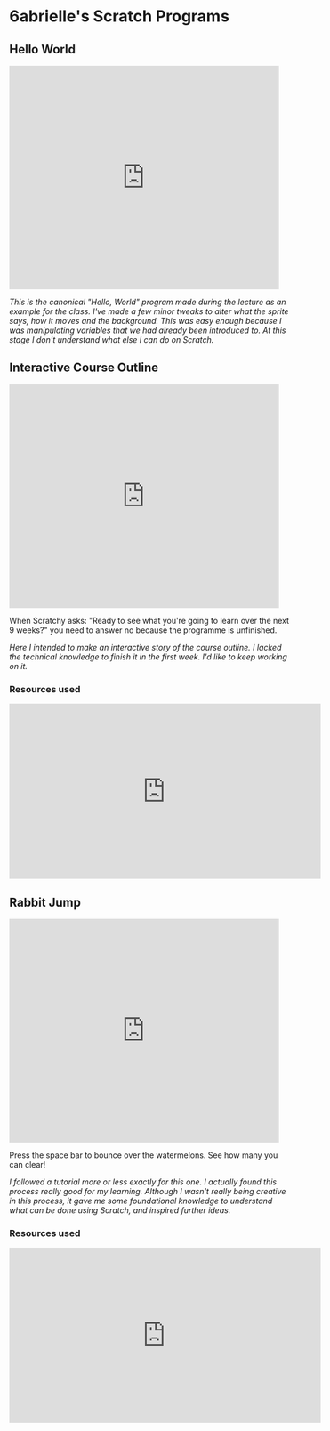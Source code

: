 # 6abrielle's Scratch Programs

## Hello World
<iframe src="https://scratch.mit.edu/projects/726666307/embed" allowtransparency="true" width="485" height="402" frameborder="0" scrolling="no" allowfullscreen></iframe>

*This is the canonical "Hello, World" program made during the lecture as an example for the class. I've made a few minor tweaks to alter what the sprite says, how it moves and the background. This was easy enough because I was manipulating variables that we had already been introduced to. At this stage I don't understand what else I can do on Scratch.* 

## Interactive Course Outline
<iframe src="https://scratch.mit.edu/projects/717576823/embed" allowtransparency="true" width="485" height="402" frameborder="0" scrolling="no" allowfullscreen></iframe>

When Scratchy asks: "Ready to see what you're going to learn over the next 9 weeks?" you need to answer no because the programme is unfinished.

*Here I intended to make an interactive story of the course outline. I lacked the technical knowledge to finish it in the first week. I'd like to keep working on it.*

### Resources used
<iframe width="560" height="315" src="https://www.youtube.com/embed/uv8mbL-MC58" title="YouTube video player" frameborder="0" allow="accelerometer; autoplay; clipboard-write; encrypted-media; gyroscope; picture-in-picture" allowfullscreen></iframe>

## Rabbit Jump
<iframe src="https://scratch.mit.edu/projects/726656591/embed" allowtransparency="true" width="485" height="402" frameborder="0" scrolling="no" allowfullscreen></iframe>

Press the space bar to bounce over the watermelons. See how many you can clear!

*I followed a tutorial more or less exactly for this one. I actually found this process really good for my learning. Although I wasn't really being creative in this process, it gave me some foundational knowledge to understand what can be done using Scratch, and inspired further ideas.*

### Resources used
<iframe width="560" height="315" src="https://www.youtube.com/embed/1jHvXakt1qw" title="YouTube video player" frameborder="0" allow="accelerometer; autoplay; clipboard-write; encrypted-media; gyroscope; picture-in-picture" allowfullscreen></iframe>

